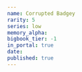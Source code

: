 ```yaml
---
name: Corrupted Badgey
rarity: 5
series: low
memory_alpha:
bigbook_tier: -1
in_portal: true
date:
published: true
---
```



